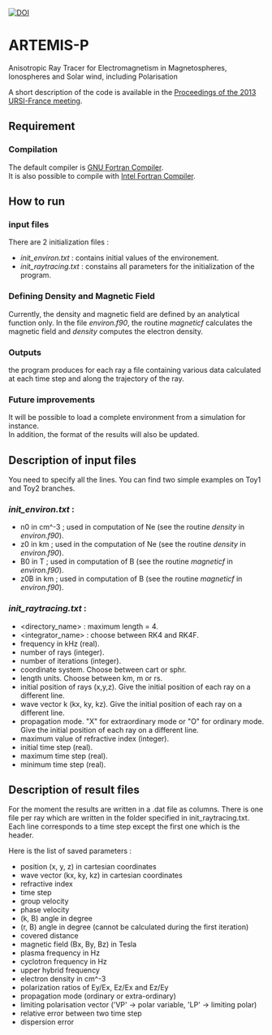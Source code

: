 [![DOI](https://zenodo.org/badge/DOI/10.5281/zenodo.8055943.svg)](https://doi.org/10.5281/zenodo.8055943)


# ARTEMIS-P
Anisotropic Ray Tracer for Electromagnetism in Magnetospheres, Ionospheres and Solar wind, including Polarisation

A short description of the code is available in the [Proceedings of the 2013 URSI-France meeting](http://ursi-france.telecom-paristech.fr/fileadmin/journees_scient/docs_journees_2013/data/articles/000052.pdf).


## Requirement
### Compilation
The default compiler is [GNU Fortran Compiler](https://gcc.gnu.org/wiki/GFortranBinaries).  
It is also possible to compile with [Intel Fortran Compiler](https://www.intel.com/content/www/us/en/developer/tools/oneapi/fortran-compiler.html#gs.i844d1).

## How to run
### input files
There are 2 initialization files : 
* _init_environ.txt_ : contains initial values of the environement.
* _init_raytracing.txt_ : constains all parameters for the initialization of the program. 

### Defining Density and Magnetic Field
Currently, the density and magnetic field are defined by an analytical function only. In the file _environ.f90_, the routine _magneticf_ calculates the magnetic field and _density_ computes the electron density.

### Outputs
the program produces for each ray a file containing various data calculated at each time step and along the trajectory of the ray.

### Future improvements
It will be possible to load a complete environment from a simulation for instance.  
In addition, the format of the results will also be updated.


## Description of input files

You need to specify all the lines. You can find two simple examples on Toy1 and Toy2 branches.

### _init_environ.txt_ :

* n0 in cm^-3 ; used in computation of Ne (see the routine _density_ in _environ.f90_).
* z0 in km ; used in the computation of Ne (see the routine _density_ in _environ.f90_).
* B0 in T ; used in computation of B (see the routine _magneticf_ in _environ.f90_).
* z0B in km ; used in computation of B (see the routine _magneticf_ in _environ.f90_).

### _init_raytracing.txt_ :

* <directory_name> : maximum length = 4.
* <integrator_name> : choose between RK4 and RK4F.
* frequency in kHz (real).
* number of rays (integer).
* number of iterations (integer).
* coordinate system. Choose between cart or sphr.
* length units. Choose between km, m or rs.
* initial position of rays (x,y,z). Give the initial position of each ray on a different line.
* wave vector k (kx, ky, kz). Give the initial position of each ray on a different line.
* propagation mode. "X" for extraordinary mode or "O" for ordinary mode. Give the initial position of each ray on a different line.
* maximum value of refractive index (integer).
* initial time step (real).
* maximum time step (real).
* minimum time step (real).

## Description of result files

For the moment the results are written in a .dat file as columns. There is one file per ray which are written in the folder specified in init_raytracing.txt. Each line corresponds to a time step except the first one which is the header.

Here is the list of saved parameters :
* position (x, y, z) in cartesian coordinates
* wave vector (kx, ky, kz) in cartesian coordinates
* refractive index
* time step
* group velocity
* phase velocity
* (k, B) angle in degree
* (r, B) angle in degree (cannot be calculated during the first iteration)
* covered distance
* magnetic field (Bx, By, Bz) in Tesla
* plasma frequency in Hz
* cyclotron frequency in Hz
* upper hybrid frequency
* electron density in cm^-3
* polarization ratios of Ey/Ex, Ez/Ex and Ez/Ey
* propagation mode (ordinary or extra-ordinary)
* limiting polarisation vector ('VP' -> polar variable, 'LP' -> limiting polar)
* relative error between two time step
* dispersion error
